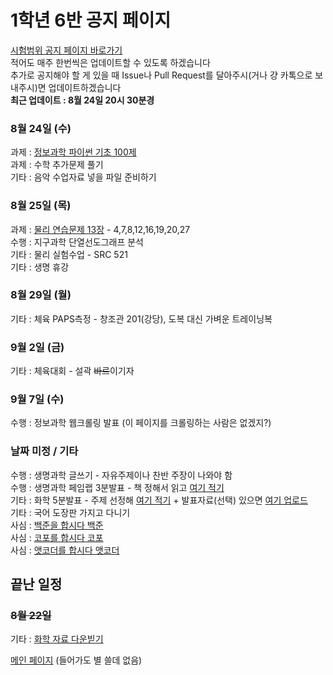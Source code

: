 # 1학년 6반 공지 페이지
[시험범위 공지 페이지 바로가기](https://annyeong-one.github.io/gshs106_gongji/bumui) \
적어도 매주 한번씩은 업데이트할 수 있도록 하겠습니다 \
추가로 공지해야 할 게 있을 때 Issue나 Pull Request를 달아주시(거나 걍 카톡으로 보내주시)면 업데이트하겠습니다 \
**최근 업데이트 : 8월 24일 20시 30분경**
### 8월 24일 (수)
과제 : [정보과학 파이썬 기초 100제](http://koistudy.net/?mid=viewProblems&WORD=py&vw=10&SEARCH=0&SEARCH=0&SUBMIT=GO) \
과제 : 수학 추가문제 풀기 \
기타 : 음악 수업자료 넣을 파일 준비하기

### 8월 25일 (목)
과제 : [물리 연습문제 13장](https://student.gs.hs.kr/student/score/noticeInfo.do?lectureNoticeNo=8507&lectureOpenNo=10832) - 4,7,8,12,16,19,20,27 \
수행 : 지구과학 단열선도그래프 분석 \
기타 : 물리 실험수업 - SRC 521 \
기타 : 생명 휴강

### 8월 29일 (월)
기타 : 체육 PAPS측정 - 창조관 201(강당), 도복 대신 가벼운 트레이닝복

### 9월 2일 (금)
기타 : 체육대회 - 설곽 ~~바르~~이기자

### 9월 7일 (수)
수행 : 정보과학 웹크롤링 발표 (이 페이지를 크롤링하는 사람은 없겠지?)

### 날짜 미정 / 기타
수행 : 생명과학 글쓰기 - 자유주제이나 찬반 주장이 나와야 함 \
수행 : 생명과학 페임랩 3분발표 - 책 정해서 읽고 [여기 적기](https://docs.google.com/spreadsheets/d/1POyX0LZAXkI3DPqHnJFp6fTGvIeY2MK0aqJ4uc_yzLY/edit?usp=sharing) \
기타 : 화학 5분발표 - 주제 선정해 [여기 적기](https://docs.google.com/spreadsheets/d/1zoAqTt1K-QShH-oJtEsJizc6qr32gOkz7HzthEcg1uo/edit?usp=sharing) + 발표자료(선택) 있으면 [여기 업로드](https://drive.google.com/drive/folders/1x_2ZIfD2LNFTXuZ_wxCam0BzxlAE0gLb?usp=sharing) \
기타 : 국어 도장판 가지고 다니기 \
사심 : [백준을 합시다 백준](https://www.acmicpc.net/) \
사심 : [코포를 합시다 코포](https://codeforces.com/) \
사심 : [앳코더를 합시다 앳코더](https://atcoder.jp/)

## 끝난 일정

### ~~8월 22일~~
기타 : [화학 자료 다운빋기](https://student.gs.hs.kr/student/score/noticeInfo.do?lectureNoticeNo=8511&lectureOpenNo=10848)

[메인 페이지](https://annyeong-one.github.io/ "유해 사이트 경고 : 해당 사이트는 유해성으로 -1회 신고된 웹사이트입니다. 들어갈 때 주의하십시오. - 국가정보원?") (들어가도 별 쓸데 없음)

